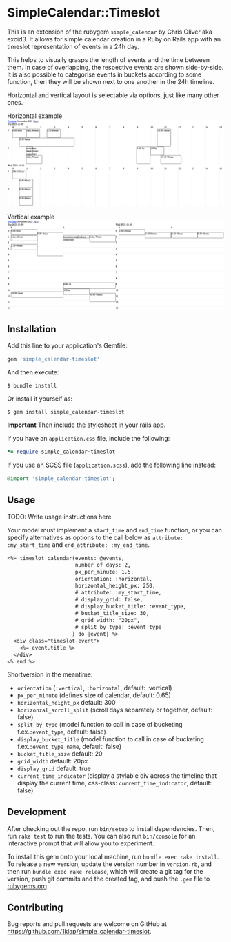 # SimpleCalendar::Timeslot

This is an extension of the rubygem `simple_calendar` by Chris Oliver aka excid3. It allows 
for simple calendar creation in a Ruby on Rails app with an timeslot representation of events 
in a 24h day. 

This helps to visually grasps the length of events and the time between them. In case of overlapping, the respective events are shown side-by-side. It is also possible to categorise events in buckets according to some function, then they will be shown next to one another in the 24h timeline.

Horizontal and vertical layout is selectable via options, just like many other ones.

Horizontal example
![Horizontal Calendar](https://github.com/1klap/simple_calendar-timeslot/blob/96475bf7c354b7e0318a9421e155588d96517fc3/img/simple_calendar-timeslot_horizontal.png?raw=true)

Vertical example
![Vertical Calendar](https://github.com/1klap/simple_calendar-timeslot/blob/96475bf7c354b7e0318a9421e155588d96517fc3/img/simple_calendar-timeslot_vertical.png?raw=true)


## Installation

Add this line to your application's Gemfile:

```ruby
gem 'simple_calendar-timeslot'
```

And then execute:

    $ bundle install

Or install it yourself as:

    $ gem install simple_calendar-timeslot


**Important** Then include the stylesheet in your rails app.

If you have an `application.css` file, include the following:
```ruby
*= require simple_calendar-timeslot
```
If you use an SCSS file (`application.scss`), add the following line instead:
```ruby
@import 'simple_calendar-timeslot';
```

## Usage

TODO: Write usage instructions here

Your model must implement a `start_time` and `end_time` function,
or you can specify alternatives as options to the call below
as `attribute: :my_start_time` and `end_attribute: :my_end_time`.

```erb
<%= timeslot_calendar(events: @events,
                      number_of_days: 2,
                      px_per_minute: 1.5,
                      orientation: :horizontal,
                      horizontal_height_px: 250,
                      # attribute: :my_start_time,
                      # display_grid: false,
                      # display_bucket_title: :event_type,
                      # bucket_title_size: 30,
                      # grid_width: "20px",
                      # split_by_type: :event_type
                     ) do |event| %>
  <div class="timeslot-event">
    <%= event.title %>
  </div>
<% end %>

```

Shortversion in the meantime:
- `orientation` (`:vertical`, `:horizontal`, default: :vertical)
- `px_per_minute` (defines size of calendar, default: 0.65)
- `horizontal_height_px` default: 300
- `horizonzal_scroll_split` (scroll days separately or together, default: false)
- `split_by_type` (model function to call in case of bucketing f.ex.`:event_type`, default: false)
- `display_bucket_title` (model function to call in case of bucketing f.ex.`:event_type_name`, default: false)
- `bucket_title_size` default: 20
- `grid_width` default: 20px
- `display_grid` default: true
- `current_time_indicator` (display a stylable div across the timeline that display the current time, css-class: `current_time_indicator`, default: false)

## Development

After checking out the repo, run `bin/setup` to install dependencies. Then, run `rake test` to run the tests. You can also run `bin/console` for an interactive prompt that will allow you to experiment.

To install this gem onto your local machine, run `bundle exec rake install`. To release a new version, update the version number in `version.rb`, and then run `bundle exec rake release`, which will create a git tag for the version, push git commits and the created tag, and push the `.gem` file to [rubygems.org](https://rubygems.org).

## Contributing

Bug reports and pull requests are welcome on GitHub at https://github.com/1klap/simple_calendar-timeslot.
